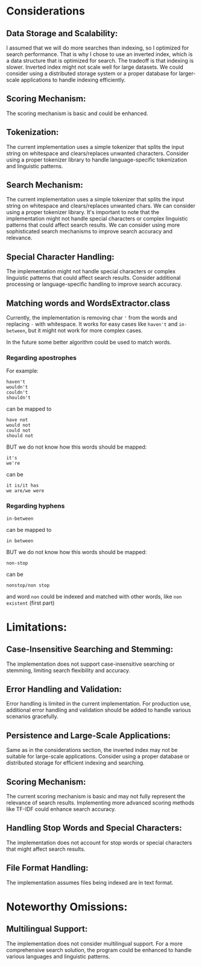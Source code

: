 # Considerations

## Data Storage and Scalability:
I assumed that we will do more searches than indexing, so I optimized for search performance.
That is why I chose to use an inverted index, which is a data structure that is optimized for search.
The tradeoff is that indexing is slower.
Inverted index might not scale well for large datasets.
We could consider using a distributed storage system or a proper database for larger-scale applications to handle indexing efficiently.

## Scoring Mechanism:
The scoring mechanism is basic and could be enhanced.

## Tokenization:
The current implementation uses a simple tokenizer that splits the input string on whitespace and clears/replaces unwanted characters. 
Consider using a proper tokenizer library to handle language-specific tokenization and linguistic patterns.

## Search Mechanism:
The current implementation uses a simple tokenizer that splits the input string on whitespace and clears/replaces unwanted chars. We can consider using a proper tokenizer library.
It's important to note that the implementation might not handle special characters or complex linguistic patterns that could affect search results.
We can consider using more sophisticated search mechanisms to improve search accuracy and relevance.

## Special Character Handling:
The implementation might not handle special characters or complex linguistic patterns that could affect search results.
Consider additional processing or language-specific handling to improve search accuracy.

## Matching words and WordsExtractor.class
Currently, the implementation is removing char `'` from the words and replacing `-` with whitespace.
It works for easy cases like `haven't` and `in-between`, but it might not work for more complex cases.

In the future some better algorithm could be used to match words.
### Regarding apostrophes
For example:
```
haven't
wouldn't
couldn't
shouldn't
```
can be mapped to
```
have not
would not
could not
should not
```
BUT we do not know how this words should be mapped:
```
it's
we're
```
can be
```
it is/it has
we are/we were
```
### Regarding hyphens
```
in-between
```
can be mapped to
```
in between
```
BUT we do not know how this words should be mapped:
```
non-stop
```
can be
```
nonstop/non stop
```

and word `non` could be indexed and matched with other words, like `non existent` (first part)

# Limitations:
## Case-Insensitive Searching and Stemming:
The implementation does not support case-insensitive searching or stemming, limiting search flexibility and accuracy.

## Error Handling and Validation:
Error handling is limited in the current implementation. For production use, additional error handling and validation should be added to handle various scenarios gracefully.

## Persistence and Large-Scale Applications:
Same as in the considerations section, the inverted index may not be suitable for large-scale applications.
Consider using a proper database or distributed storage for efficient indexing and searching.

## Scoring Mechanism:
The current scoring mechanism is basic and may not fully represent the relevance of search results. Implementing more advanced scoring methods like TF-IDF could enhance search accuracy.

## Handling Stop Words and Special Characters:
The implementation does not account for stop words or special characters that might affect search results.

## File Format Handling:
The implementation assumes files being indexed are in text format.

# Noteworthy Omissions:

## Multilingual Support:
The implementation does not consider multilingual support. For a more comprehensive search solution, the program could be enhanced to handle various languages and linguistic patterns.
